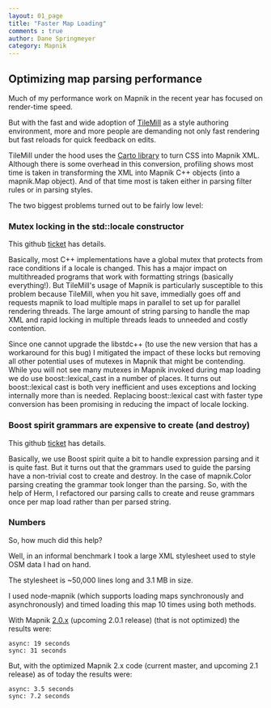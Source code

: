 ```yaml
---
layout: 01_page
title: "Faster Map Loading"
comments : true
author: Dane Springmeyer                                                                                                               
category: Mapnik
---
```


## Optimizing map parsing performance

Much of my performance work on Mapnik in the recent year has focused on render-time speed.

But with the fast and wide adoption of [TileMill](http://tilemill.com) as a style authoring environment, more and more people are demanding not only fast rendering but fast reloads for quick feedback on edits.

TileMill under the hood uses the [Carto library](https://github.com/mapbox/carto) to turn CSS into Mapnik XML. Although there is some overhead in this conversion, profiling shows most time is taken in transforming the XML into Mapnik C++ objects (into a mapnik.Map object). And of that time most is taken either in parsing filter rules or in parsing styles.

The two biggest problems turned out to be fairly low level:

### Mutex locking in the std::locale constructor

This github [ticket](https://github.com/mapnik/mapnik/issues/1055) has details.

Basically, most C++ implementations have a global mutex that protects from race conditions if a locale is changed. This has a major impact on multithreaded programs that work with formatting strings (basically everything!). But TileMill's usage of Mapnik is particularly susceptible to this problem because TileMill, when you hit save, immedially goes off and requests mapnik to load multiple maps in parallel to set up for parallel rendering threads. The large amount of string parsing to handle the map XML and rapid locking in multiple threads leads to unneeded and costly contention.

Since one cannot upgrade the libstdc++ (to use the new version that has a workaround for this bug) I mitigated the impact of these locks but removing all other potential uses of mutexes in Mapnik that might be contending. While you will not see many mutexes in Mapnik invoked during map loading we do use boost::lexical_cast in a number of places. It turns out boost::lexical cast is both very inefficient and uses exceptions and locking internally more than is needed. Replacing boost::lexical cast with faster type conversion has been promising in reducing the impact of locale locking.

### Boost spirit grammars are expensive to create (and destroy)

This github [ticket](https://github.com/mapnik/mapnik/issues/1028) has details.

Basically, we use Boost spirit quite a bit to handle expression parsing and it is quite fast. But it turns out that the grammars used to guide the parsing have a non-trivial cost to create and destroy. In the case of mapnik.Color parsing creating the grammar took longer than the parsing. So, with the help of Herm, I refactored our parsing calls to create and reuse grammars once per map load rather than per parsed string.

### Numbers

So, how much did this help?

Well, in an informal benchmark I took a large XML stylesheet used to style OSM data I had on hand.

The stylesheet is ~50,000 lines long and 3.1 MB in size.

I used node-mapnik (which supports loading maps synchronously and asynchronously) and timed loading this map 10 times using both methods.

With Mapnik [2.0.x](https://github.com/mapnik/mapnik/tree/2.0.x) (upcoming 2.0.1 release) (that is not optimized) the results were:

    async: 19 seconds
    sync: 31 seconds

But, with the optimized Mapnik 2.x code (current master, and upcoming 2.1 release) as of today the results were:

    async: 3.5 seconds
    sync: 7.2 seconds
